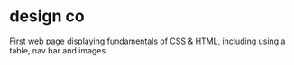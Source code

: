 # design co
First web page displaying fundamentals of CSS & HTML, including using a table, nav bar and images.
